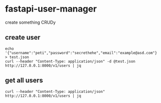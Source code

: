 # fastapi-user-manager
create something CRUDy


## create user
```
echo '{"username":"peti","password":"secrethehe","email":"example@asd.com"}' > test.json
curl --header "Content-Type: application/json" -d @test.json http://127.0.0.1:8000/v1/users | jq
```

## get all users
```
curl --header "Content-Type: application/json" http://127.0.0.1:8000/v1/users | jq
```

